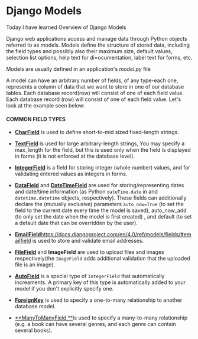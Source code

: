# Django Models 


Today I have learned Overview of Django Models 

Django web applications access and manage data through Python objects referred to as models.
Models define the structure of stored data, including the field types and possibly also their maximum size, default values, selection list options, help text for di=ocumentation, label text for forms, etc.


Models are usually defined in an application's *model.py* file 

A model can have an arbitrary number of fields, of any type-each one, represents a  column of data that we want to store in one of our database tables. Each database record(row) will consist of one of each field value.
Each database record (row) will consist of one of each field value. Let's look at the example seen below:




#### COMMON FIELD TYPES

*  [**CharField**](https://docs.djangoproject.com/en/4.0/ref/models/fields/#django.db.models.CharField) is used to define short-to-mid sized fixed-length strings.

*  [**TextField**](https://docs.djangoproject.com/en/4.0/ref/models/fields/#django.db.models.TextField) is used for large arbitrary-length strings, You may specify a max_length for the field, but this is used only when the field is displayed in forms (it is not enforced at the database level).

*  [**IntegerField**](https://docs.djangoproject.com/en/4.0/ref/models/fields/#django.db.models.IntegerField) is a field for storing integer (whole number) values, and for validating entered values as integers in forms.

*  [**DataField**](https://docs.djangoproject.com/en/4.0/ref/models/fields/#datefield) and [**DateTimeField**](https://docs.djangoproject.com/en/4.0/ref/models/fields/#datetimefield) are used for storing/representing dates and date/time information (as Python `dateTime.date` in and `datetime.datetime` objects, respectively). These fields can additionally declare the (mutually exclusive) parameters `auto_now=True` (to set the field to the current date every time the model is saved), auto_now_add (to only set the date when the model is first created) , and default (to set a default date that can be overridden by the user).

*  [**EmailField**]()https://docs.djangoproject.com/en/4.0/ref/models/fields/#emailfield is used to store and validate email addresses.

*  [**FileField**](https://docs.djangoproject.com/en/4.0/ref/models/fields/#filefield) and **ImageField** are used to upload files and images respectively(the `ImageField` adds additional validation that the uploaded file is an image).

*  [**AutoField**](https://docs.djangoproject.com/en/4.0/ref/models/fields/#autofield) is a special type of `IntegerField` that automatically increaments. A primary key of this type is automatically added to your model if you don't explicitly specify one.

*  [**ForeignKey**](https://docs.djangoproject.com/en/4.0/ref/models/fields/#foreignkey) is used to specify a one-to-many relationship to another database model. 

*  [**ManyToManyField **](https://docs.djangoproject.com/en/4.0/ref/models/fields/#manytomanyfield)is used to specify a many-to-many relationship (e.g. a book can have several genres, and each genre can contain several books). 